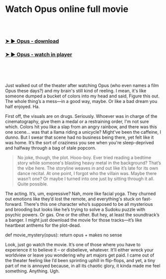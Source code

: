 <h1>Watch Opus online full movie</h1>


<br><br>

<h3><a href="https://Darins-gesowattbreak1972.github.io/bnknufsxop/">➤ ► Opus - download</a></h3> 
<h3><a href="https://Darins-gesowattbreak1972.github.io/bnknufsxop/">➤ ► Opus - watch in player</a></h3>


<br><br><br>


Just walked out of the theater after watching Opus (who even names a film Opus these days?) and my brain's still kind of reeling. I mean, it's like someone dumped a bucket of colors into my head and said, Figure this out. The whole thing’s a mess—in a good way, maybe. Or like a bad dream you half enjoyed. Ha.

First off, the visuals are on drugs. Seriously. Whoever was in charge of the cinematography, give them a medal or a restraining order, I'm not sure which. Colors hit you like a slap from an angry rainbow, and there was this one scene… was that a llama riding a unicycle? Might've been the caffeine, I dunno. But I swear that scene had no business being there, yet felt like it was home. It’s the sort of craziness you see when you're sleep-deprived and halfway through a bag of stale popcorn.

>No joke, though, the plot. Hooo-boy. Ever tried reading a bedtime story while someone's blasting heavy metal in the background? That’s the vibe here. The storyline weaves in and out like it’s late for its own dance recital. At one point, I forgot who the villain was. Maybe there wasn’t one? Or maybe I turned into one just by sitting through it all. Quite possible.

The acting. It’s, um, expressive? Nah, more like facial yoga. They churned out emotions like they’d lost the remote, and everything's stuck on fast-forward. There's this one character who’s supposed to be all mysterious and brooding but looks like he’s trying to solve a Sudoku puzzle with psychic powers. Or gas. One or the other. But hey, at least the soundtrack’s a banger. I might just download the movie for those tracks—it’s like heartbeat anthems for the plot-dead.

def movie_mystery(opus):
    return opus +  makes no sense

Look, just go watch the movie. It’s one of those where you have to experience it to believe it – or disbelieve, whatever. It’ll either wreck your worldview or leave you wondering why art majors get paid. I came out of the theater feeling like I’d been sprinting uphill in flip-flops, and yet, a tiny part of me is annoyed because, in all its chaotic glory, it kinda made me feel something. Anything. Ugh.
